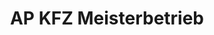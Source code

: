 ---
title: "AP KFZ Meisterbetrieb"
url: /bad-lippspringe/ap-kfz-meisterbetrieb/
shop: Autowerkstatt
---